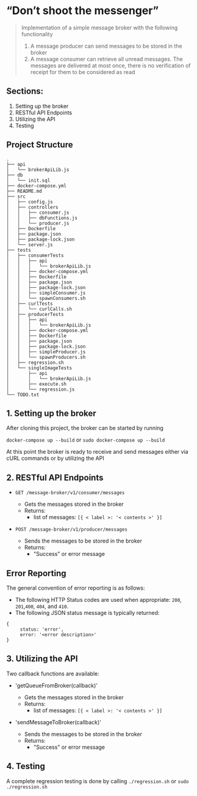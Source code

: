 # “Don’t shoot the messenger”

> Implementation of a simple message broker with the following functionality
> 1. A message producer can send messages to be stored in the broker
> 2. A message consumer can retrieve all unread messages. The messages are delivered at most once, there is no verification of receipt for them to be considered as read
## Sections:
1. Setting up the broker
2. RESTful API Endpoints
3. Utilizing the API
4. Testing

## Project Structure
```
.
├── api
│   └── brokerApiLib.js
├── db
│   └── init.sql
├── docker-compose.yml
├── README.md
├── src
│   ├── config.js
│   ├── controllers
│   │   ├── consumer.js
│   │   ├── dbFunctions.js
│   │   └── producer.js
│   ├── Dockerfile
│   ├── package.json
│   ├── package-lock.json
│   └── server.js
├── tests
│   ├── consumerTests
│   │   ├── api
│   │   │   └── brokerApiLib.js
│   │   ├── docker-compose.yml
│   │   ├── Dockerfile
│   │   ├── package.json
│   │   ├── package-lock.json
│   │   ├── simpleConsumer.js
│   │   └── spawnConsumers.sh
│   ├── curlTests
│   │   └── curlCalls.sh
│   ├── producerTests
│   │   ├── api
│   │   │   └── brokerApiLib.js
│   │   ├── docker-compose.yml
│   │   ├── Dockerfile
│   │   ├── package.json
│   │   ├── package-lock.json
│   │   ├── simpleProducer.js
│   │   └── spawnProducers.sh
│   ├── regression.sh
│   └── singleImageTests
│       ├── api
│       │   └── brokerApiLib.js
│       ├── execute.sh
│       └── regression.js
└── TODO.txt
```

## 1. Setting up the broker
After cloning this project, the broker can be started by running 

`docker-compose up --build` or `sudo docker-compose up --build`

At this point the broker is ready to receive and send messages either via cURL commands or by utilizing the API 

## 2. RESTful API Endpoints
- `GET /message-broker/v1/consumer/messages`
  - Gets the messages stored in the broker
  - Returns:
     - list of messages: `[{ < label >: '< contents >' }]`

- `POST /message-broker/v1/producer/messages`
  - Sends the messages to be stored in the broker
  - Returns:
     - "Success" or error message

## Error Reporting
The general convention of error reporting is as follows:
- The following HTTP Status codes are used when appropriate: `200`, `201`,`400`, `404`, and `410`.
- The following JSON status message is typically returned:
```
{
     status: 'error',
     error: '<error description>'
}
```

## 3. Utilizing the API
Two callback functions are available:

- 'getQueueFromBroker(callback)'
  - Gets the messages stored in the broker
  - Returns:
     - list of messages: `[{ < label >: '< contents >' }]`

- 'sendMessageToBroker(callback)'
  - Sends the messages to be stored in the broker
  - Returns:
     - "Success" or error message

## 4. Testing
A complete regression testing is done by calling `./regression.sh` or `sudo ./regression.sh`